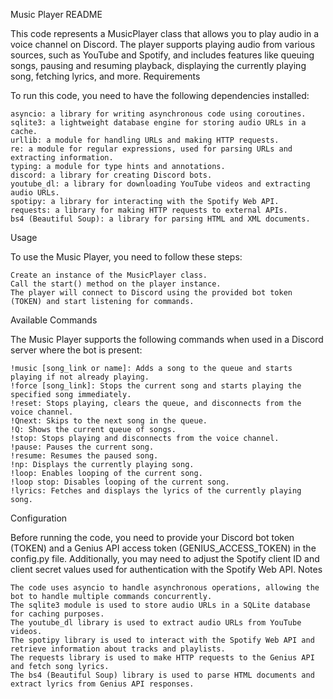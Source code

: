 Music Player README

This code represents a MusicPlayer class that allows you to play audio in a voice channel on Discord. The player supports playing audio from various sources, such as YouTube and Spotify, and includes features like queuing songs, pausing and resuming playback, displaying the currently playing song, fetching lyrics, and more.
Requirements

To run this code, you need to have the following dependencies installed:

    asyncio: a library for writing asynchronous code using coroutines.
    sqlite3: a lightweight database engine for storing audio URLs in a cache.
    urllib: a module for handling URLs and making HTTP requests.
    re: a module for regular expressions, used for parsing URLs and extracting information.
    typing: a module for type hints and annotations.
    discord: a library for creating Discord bots.
    youtube_dl: a library for downloading YouTube videos and extracting audio URLs.
    spotipy: a library for interacting with the Spotify Web API.
    requests: a library for making HTTP requests to external APIs.
    bs4 (Beautiful Soup): a library for parsing HTML and XML documents.

Usage

To use the Music Player, you need to follow these steps:

    Create an instance of the MusicPlayer class.
    Call the start() method on the player instance.
    The player will connect to Discord using the provided bot token (TOKEN) and start listening for commands.

Available Commands

The Music Player supports the following commands when used in a Discord server where the bot is present:

    !music [song_link or name]: Adds a song to the queue and starts playing if not already playing.
    !force [song_link]: Stops the current song and starts playing the specified song immediately.
    !reset: Stops playing, clears the queue, and disconnects from the voice channel.
    !Qnext: Skips to the next song in the queue.
    !Q: Shows the current queue of songs.
    !stop: Stops playing and disconnects from the voice channel.
    !pause: Pauses the current song.
    !resume: Resumes the paused song.
    !np: Displays the currently playing song.
    !loop: Enables looping of the current song.
    !loop stop: Disables looping of the current song.
    !lyrics: Fetches and displays the lyrics of the currently playing song.

Configuration

Before running the code, you need to provide your Discord bot token (TOKEN) and a Genius API access token (GENIUS_ACCESS_TOKEN) in the config.py file. Additionally, you may need to adjust the Spotify client ID and client secret values used for authentication with the Spotify Web API.
Notes

    The code uses asyncio to handle asynchronous operations, allowing the bot to handle multiple commands concurrently.
    The sqlite3 module is used to store audio URLs in a SQLite database for caching purposes.
    The youtube_dl library is used to extract audio URLs from YouTube videos.
    The spotipy library is used to interact with the Spotify Web API and retrieve information about tracks and playlists.
    The requests library is used to make HTTP requests to the Genius API and fetch song lyrics.
    The bs4 (Beautiful Soup) library is used to parse HTML documents and extract lyrics from Genius API responses.
